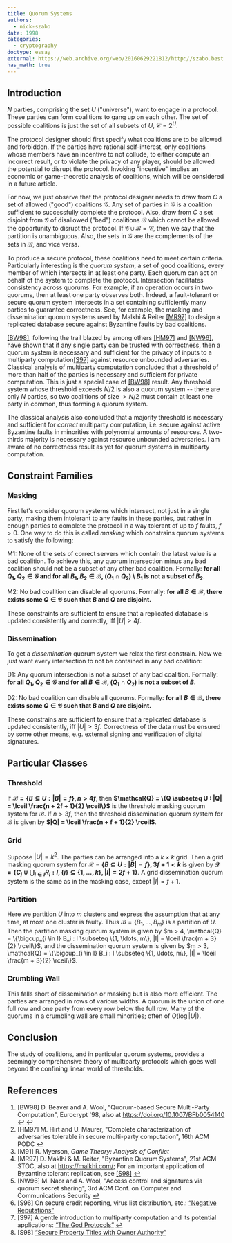 ```yaml
---
title: Quorum Systems
authors:
  - nick-szabo
date: 1998
categories:
  - cryptography
doctype: essay
external: https://web.archive.org/web/20160629221812/http://szabo.best.vwh.net/quorum.html
has_math: true
---
```


## Introduction

$N$ parties, comprising the set $U$ ("universe"), want to engage in a protocol. These parties can form coalitions to gang up on each other. The set of possible coalitions is just the set of all subsets of $U$, $\mathcal{C} = 2^U$.

The protocol designer should first specify what coalitions are to be allowed and forbidden. If the parties have rational self-interest, only coalitions whose members have an incentive to not collude, to either compute an incorrect result, or to violate the privacy of any player, should be allowed the potential to disrupt the protocol. Invoking "incentive" implies an economic or game-theoretic analysis of coalitions, which will be considered in a future article.

For now, we just observe that the protocol designer needs to draw from $C$ a set of allowed ("good") coalitions $\mathcal{G}$. Any set of parties in $\mathcal{G}$ is a coalition sufficient to successfully complete the protocol. Also, draw from $C$ a set disjoint from $\mathcal{G}$ of disallowed ("bad") coalitions $\mathcal{B}$ which cannot be allowed the opportunity to disrupt the protocol. If $\mathcal{G} \cup \mathcal{B} = \mathcal{C}$, then we say that the partition is unambiguous. Also, the sets in $\mathcal{G}$ are the complements of the sets in $\mathcal{B}$, and vice versa.

To produce a secure protocol, these coalitions need to meet certain criteria. Particularly interesting is the _quorum system_, a set of good coalitions, every member of which intersects in at least one party. Each quorum can act on behalf of the system to complete the protocol. Intersection facilitates consistency across quorums. For example, if an operation occurs in two quorums, then at least one party observes both. Indeed, a fault-tolerant or secure quorum system intersects in a set containing sufficiently many parties to guarantee correctness. See, for example, the masking and dissemination quorum systems used by Malkhi & Reiter <a id="refMR97" href="#fnMR97">[MR97]</a> to design a replicated database secure against Byzantine faults by bad coalitions.

<a id="refBW98-1" href="#fnBW98">[BW98]</a>, following the trail blazed by among others <a id="refHM97" href="#fnHM97">[HM97]</a> and <a id="refNW96" href="#fnNW96">[NW96]</a>, have shown that if any single party can be trusted with correctness, then a quorum system is necessary and sufficient for the privacy of inputs to a multiparty computation<a id="refS97" href="#fnS97">[S97]</a> against resource unbounded adversaries. Classical analysis of multiparty computation concluded that a threshold of more than half of the parties is necessary and sufficient for private computation. This is just a special case of <a id="refBW98-2" href="#fnBW98">[BW98]</a> result. Any threshold system whose threshold exceeds $N/2$ is also a quorum system -- there are only $N$ parties, so two coalitions of size $>N/2$ must contain at least one party in common, thus forming a quorum system.

The classical analysis also concluded that a majority threshold is necessary and sufficient for _correct_ multiparty computation, i.e. secure against active Byzantine faults in minorities with polynomial amounts of resources. A two-thirds majority is necessary against resource unbounded adversaries. I am aware of no correctness result as yet for quorum systems in multiparty computation.

## Constraint Families

### Masking

First let's consider quorum systems which intersect, not just in a single party, making them intolerant to any faults in these parties, but rather in enough parties to complete the protocol in a way tolerant of up to $f$ faults, $f>0$. One way to do this is called _masking_ which constrains quorum systems to satisfy the following:

M1: None of the sets of correct servers which contain the latest value is a bad coalition. To achieve this, any quorum intersection minus any bad coalition should not be a subset of any other bad coalition. Formally: **for all $Q_1, Q_2 \in \mathcal{G}$ and for all $B_1, B_2 \in \mathcal{B}$, $(Q_1 \cap Q_2) \setminus B_1$ is not a subset of $B_2$.**

M2: No bad coalition can disable all quorums. Formally: **for all $B \in \mathcal{B}$, there exists some $Q \in \mathcal{G}$ such that $B$ and $Q$ are disjoint.**

These constraints are sufficient to ensure that a replicated database is updated consistently and correctly, iff $|U| > 4f$.

### Dissemination

To get a _dissemination_ quorum system we relax the first constrain. Now we just want every intersection to not be contained in any bad coalition:

D1: Any quorum intersection is not a subset of any bad coalition. Formally: **for all $Q_1, Q_2 \in \mathcal{G}$ and for all $B \in \mathcal{B}$, $(Q_1 \cap Q_2)$ is not a subset of $B$.**

D2: No bad coalition can disable all quorums. Formally: **for all $B \in \mathcal{B}$, there exists some $Q \in \mathcal{G}$ such that $B$ and $Q$ are disjoint.**

These constrains are sufficient to ensure that a replicated database is updated consistently, iff $|U| > 3f$. Correctness of the data must be ensured by some other means, e.g. external signing and verification of digital signatures.

## Particular Classes

### Threshold

If **$\mathcal{B} = \{B \subseteq U : |B| = f\}, n > 4f$**, then **$\mathcal{Q} = \{Q \subseteq U : |Q| = \lceil \frac{n + 2f + 1}{2} \rceil\}$** is the threshold masking quorum system for $\mathcal{B}$. If $n > 3f$, then the threshold dissemination quorum system for $\mathcal{B}$ is given by **$|Q| = \lceil \frac{n + f + 1}{2} \rceil$**.

### Grid

Suppose $|U| = k^2$. The parties can be arranged into a $k \times k$ grid. Then a grid masking quorum system for **$\mathcal{B} = \{B \subseteq U : |B| = f\}, 3f + 1 < k$** is given by **$\mathcal{Q} = \{C_j \cup \bigcup_{i \in I} R_i : I, \{j\} \subseteq \{1, \ldots, k\}, |I| = 2f + 1\}$**. A grid dissemination quorum system is the same as in the masking case, except $|I| = f + 1$.

### Partition

Here we partition $U$ into $m$ clusters and express the assumption that at any time, at most one cluster is faulty. Thus $\mathcal{B} = \{B_1, \ldots, B_m\}$ is a partition of $U$. Then the partition masking quorum system is given by $m > 4, \mathcal{Q} = \{\bigcup_{i \in I} B_i : I \subseteq \{1, \ldots, m\}, |I| = \lceil \frac{m + 3}{2} \rceil\}$, and the dissemination quorum system is given by $m > 3, \mathcal{Q} = \{\bigcup_{i \in I} B_i : I \subseteq \{1, \ldots, m\}, |I| = \lceil \frac{m + 3}{2} \rceil\}$.

### Crumbling Wall

This falls short of dissemination or masking but is also more efficient. The parties are arranged in rows of various widths. A quorum is the union of one full row and one party from every row below the full row. Many of the quorums in a crumbling wall are small minorities; often of $O(\log|U|)$.

## Conclusion

The study of coalitions, and in particular quorum systems, provides a seemingly comprehensive theory of multiparty protocols which goes well beyond the confining linear world of thresholds.

## References

<ol class="references">
 <li id="fnBW98">[BW98] D. Beaver and A. Wool, "Quorum-based Secure Multi-Party Computation", Eurocrypt '98, also at <a href="https://doi.org/10.1007/BFb0054140">https://doi.org/10.1007/BFb0054140</a> <a href="#refBW98-1">↩</a> <a href="#refBW98-2">↩</a></li>
 <li id="fnHM97">[HM97] M. Hirt and U. Maurer, "Complete characterization of adversaries tolerable in secure multi-party computation", 16th ACM PODC <a href="#refHM97">↩</a></li>
 <li id="fnM91">[M91] R. Myerson, <em>Game Theory: Analysis of Conflict</em></li>
 <li id="fnMR97">[MR97] D. Maklhi & M. Reiter, "Byzantine Quorum Systems", 21st ACM STOC, also at <a href="https://malkhi.com/">https://malkhi.com/</a>; For an important application of Byzantine tolerant replication, see <a href="#fnS98">[S98]</a> <a href="#refMR97">↩</a></li>
 <li id="fnNW96">[NW96] M. Naor and A. Wool, "Access control and signatures via quorum secret sharing", 3rd ACM Conf. on Computer and Communications Security <a href="#refNW96">↩</a></li>
 <li id="fnS96">[S96] On secure credit reporting, virus list distribution, etc.: <a href="/library/negative-reputations/">“Negative Reputations”</a></li>
 <li id="fnS97">[S97] A gentle introduction to multiparty computation and its potential applications: <a href="/library/the-god-protocols/">“The God Protocols”</a> <a href="#refS97">↩</a></li>
 <li id="fnS98">[S98] <a href="/library/secure-property-titles/">“Secure Property Titles with Owner Authority”</a></li>
</ol>
